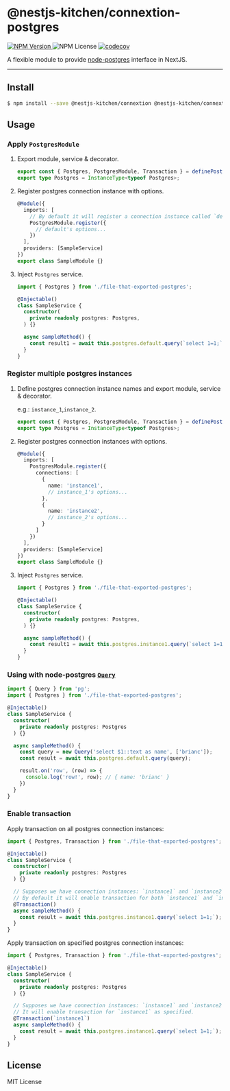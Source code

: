 # @nestjs-kitchen/connextion-postgres

[![NPM Version](https://img.shields.io/npm/v/%40nestjs-kitchen%2Fconnextion-postgres)
](https://www.npmjs.com/package/@nestjs-kitchen/connextion-postgres)
![NPM License](https://img.shields.io/npm/l/%40nestjs-kitchen%2Fconnextion-postgres)
[![codecov](https://codecov.io/gh/yikenman/nestjs-kitchen/graph/badge.svg?token=43EG2T8LKS&flag=@nestjs-kitchen/connextion-postgres)](https://codecov.io/gh/yikenman/nestjs-kitchen)

A flexible module to provide [node-postgres](https://node-postgres.com/) interface in NextJS.

---

## Install

```bash
$ npm install --save @nestjs-kitchen/connextion @nestjs-kitchen/connextion-postgres pg @types/pg
```

## Usage

### Apply `PostgresModule`

1. Export module, service & decorator. 

    ```typescript
    export const { Postgres, PostgresModule, Transaction } = definePostgres();
    export type Postgres = InstanceType<typeof Postgres>;
    ```

2. Register postgres connection instance with options.

    ```typescript
    @Module({
      imports: [
        // By default it will register a connection instance called `default`.
        PostgresModule.register({
          // default's options...
        })
      ],
      providers: [SampleService]
    })
    export class SampleModule {} 
    ```

3. Inject `Postgres` service.

    ```typescript
    import { Postgres } from './file-that-exported-postgres';
    
    @Injectable()
    class SampleService {
      constructor(
        private readonly postgres: Postgres,
      ) {}
    
      async sampleMethod() {
        const result1 = await this.postgres.default.query(`select 1=1;`);
      }
    }
    ```

### Register multiple postgres instances

1. Define postgres connection instance names and export module, service & decorator. 

    e.g.: `instance_1`,`instance_2`.

    ```typescript
    export const { Postgres, PostgresModule, Transaction } = definePostgres<'instance_1' | 'instance_2'>();
    export type Postgres = InstanceType<typeof Postgres>;
    ```

2. Register postgres connection instances with options.

    ```typescript
    @Module({
      imports: [
        PostgresModule.register({
          connections: [
            {
              name: 'instance1',
              // instance_1's options...
            },
            {
              name: 'instance2',
              // instance_2's options...
            }
          ]
        })
      ],
      providers: [SampleService]
    })
    export class SampleModule {} 
    ```

3. Inject `Postgres` service.

    ```typescript
    import { Postgres } from './file-that-exported-postgres';
    
    @Injectable()
    class SampleService {
      constructor(
        private readonly postgres: Postgres,
      ) {}
    
      async sampleMethod() {
        const result1 = await this.postgres.instance1.query(`select 1=1;`);
      }
    }
    ```

### Using with node-postgres [`Query`](https://node-postgres.com/apis/client#clientquery)

```typescript
import { Query } from 'pg';
import { Postgres } from './file-that-exported-postgres';

@Injectable()
class SampleService {
  constructor(
    private readonly postgres: Postgres
  ) {}

  async sampleMethod() {
    const query = new Query('select $1::text as name', ['brianc']);
    const result = await this.postgres.default.query(query);

    result.on('row', (row) => {
      console.log('row!', row); // { name: 'brianc' }
    })
  }
}
```

### Enable transaction

Apply transaction on all postgres connection instances:

```typescript
import { Postgres, Transaction } from './file-that-exported-postgres';

@Injectable()
class SampleService {
  constructor(
    private readonly postgres: Postgres
  ) {}

  // Supposes we have connection instances: `instance1` and `instance2`.
  // By default it will enable transaction for both `instance1` and `instance2` if not specified.
  @Transaction()
  async sampleMethod() {
    const result = await this.postgres.instance1.query(`select 1=1;`);
  }
}
```

Apply transaction on specified postgres connection instances:

```typescript
import { Postgres, Transaction } from './file-that-exported-postgres';

@Injectable()
class SampleService {
  constructor(
    private readonly postgres: Postgres
  ) {}

  // Supposes we have connection instances: `instance1` and `instance2`.
  // It will enable transaction for `instance1` as specified.
  @Transaction(`instance1`)
  async sampleMethod() {
    const result = await this.postgres.instance1.query(`select 1=1;`);
  }
}
```

## License

MIT License